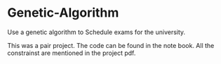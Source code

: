 # Genetic-Algorithm
Use a genetic algorithm to Schedule exams for the university.

This was a pair project. The code can be found in the note book. All the constrainst are mentioned in the project pdf.
